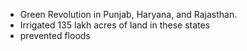 - Green Revolution in Punjab, Haryana, and Rajasthan.
- Irrigated 135 lakh acres of land in these states
- prevented floods